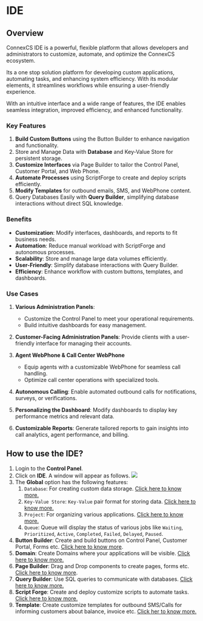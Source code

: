 # IDE

## Overview

ConnexCS IDE is a   powerful, flexible platform that allows developers and administrators to customize, automate, and optimize the ConnexCS ecosystem.

Its a one stop solution platform for developing custom applications, automating tasks, and enhancing system efficiency. With its modular elements, it streamlines workflows while ensuring a user-friendly experience.

With an intuitive interface and a wide range of features, the IDE enables seamless integration, improved efficiency, and enhanced functionality.

### Key Features

1. **Build Custom Buttons** using the Button Builder to enhance navigation and functionality.
2. Store and Manage Data with **Database** and Key-Value Store for persistent storage.
3. **Customize Interfaces** via Page Builder to tailor the Control Panel, Customer Portal, and Web Phone.
4. **Automate Processes** using ScriptForge to create and deploy scripts efficiently.
5. **Modify Templates** for outbound emails, SMS, and WebPhone content.
6. Query Databases Easily with **Query Builder**, simplifying database interactions without direct SQL knowledge.

### Benefits

+ **Customization**: Modify interfaces, dashboards, and reports to fit business needs.
+ **Automation**: Reduce manual workload with ScriptForge and autonomous processes.
+ **Scalability**: Store and manage large data volumes efficiently.
+ **User-Friendly**: Simplify database interactions with Query Builder.
+ **Efficiency**: Enhance workflow with custom buttons, templates, and dashboards.

### Use Cases

1. **Various Administration Panels**:
   + Customize the Control Panel to meet your operational requirements.
   + Build intuitive dashboards for easy management.

2. **Customer-Facing Administration Panels**: Provide clients with a user-friendly interface for managing their accounts.
3. **Agent WebPhone & Call Center WebPhone**
   + Equip agents with a customizable WebPhone for seamless call handling.
   + Optimize call center operations with specialized tools.
4. **Autonomous Calling**: Enable automated outbound calls for notifications, surveys, or verifications.
5. **Personalizing the Dashboard**: Modify dashboards to display key performance metrics and relevant data.
6. **Customizable Reports**: Generate tailored reports to gain insights into call analytics, agent performance, and billing.

## How to use the IDE?

1. Login to the **Control Panel**.
2. Click on **IDE**. A window will appear as follows. <img src= "/developers/img/ide.png">
3. The **Global** option has the following features:
      1. `Database`: For creating custom data storage. [Click here to know more.](https://docs.connexcs.com/apps/architecture/database/)
      2. `Key-Value Store`: `Key-Value` pair format for storing data. [Click here to know more.](https://docs.connexcs.com/apps/architecture/key-value/)
      3. `Project`: For organizing various applications. [Click here to know more.](https://docs.connexcs.com/apps/architecture/project/)
      4. `Queue`: Queue will display the status of various jobs like `Waiting`, `Prioritized`, `Active`, `Completed`, `Failed`, `Delayed`, `Paused`.
4. **Button Builder**: Create and build buttons on Control Panel, Customer Portal, Forms etc. [Click here to know more](https://docs.connexcs.com/apps/architecture/button-builder/).
5. **Domain**: Create Domains where your applications will be visible. [Click here to know more.](https://docs.connexcs.com/apps/architecture/domain/)
6. **Page Builder**: Drag and Drop components to create pages, forms etc. [Click here to know more](https://docs.connexcs.com/apps/page-builder/).
7. **Query Builder**: Use SQL queries to communicate with databases. [Click here to know more.](https://docs.connexcs.com/apps/architecture/query-builder/)
8. **Script Forge**: Create and deploy customize scripts to automate tasks. [Click here to know more.](https://docs.connexcs.com/apps/architecture/script/)
9. **Template**: Create customize templates for outbound SMS/Calls for informing customers about balance, invoice etc. [Click her to know more.](https://docs.connexcs.com/apps/architecture/template/) 
